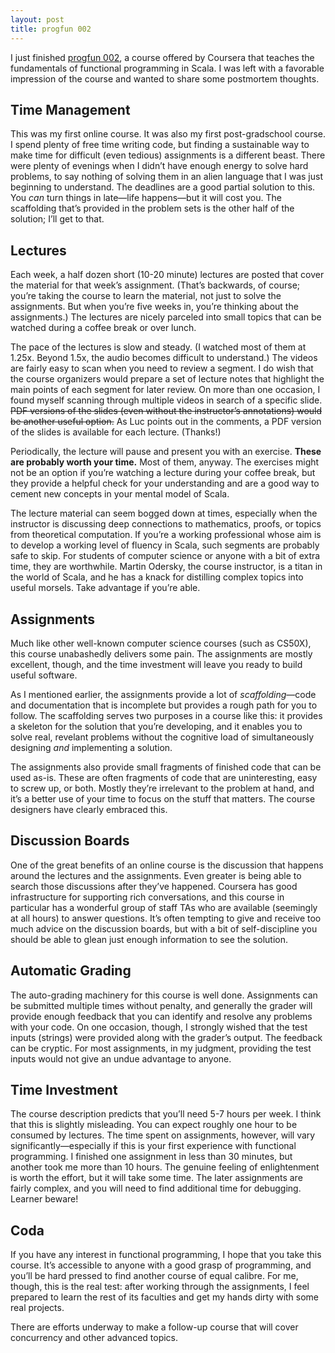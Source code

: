 ```yaml
---
layout: post
title: progfun 002
---
```


I just finished [progfun 002](https://class.coursera.org/progfun-2012-001), a course offered by Coursera that teaches the fundamentals of functional programming in Scala. I was left with a favorable impression of the course and wanted to share some postmortem thoughts.

## Time Management

This was my first online course. It was also my first post-gradschool course. I spend plenty of free time writing code, but finding a sustainable way to make time for difficult (even tedious) assignments is a different beast. There were plenty of evenings when I didn’t have enough energy to solve hard problems, to say nothing of solving them in an alien language that I was just beginning to understand. The deadlines are a good partial solution to this. You *can* turn things in late—life happens—but it will cost you. The scaffolding that’s provided in the problem sets is the other half of the solution; I’ll get to that.

## Lectures

Each week, a half dozen short (10-20 minute) lectures are posted that cover the material for that week’s assignment. (That’s backwards, of course; you’re taking the course to learn the material, not just to solve the assignments. But when you’re five weeks in, you’re thinking about the assignments.) The lectures are nicely parceled into small topics that can be watched during a coffee break or over lunch.

The pace of the lectures is slow and steady. (I watched most of them at 1.25x. Beyond 1.5x, the audio becomes difficult to understand.) The videos are fairly easy to scan when you need to review a segment. I do wish that the course organizers would prepare a set of lecture notes that highlight the main points of each segment for later review. On more than one occasion, I found myself scanning through multiple videos in search of a specific slide. ~~PDF versions of the slides (even without the instructor’s annotations) would be another useful option.~~ As Luc points out in the comments, a PDF version of the slides is available for each lecture. (Thanks!)

Periodically, the lecture will pause and present you with an exercise. **These are probably worth your time.** Most of them, anyway. The exercises might not be an option if you’re watching a lecture during your coffee break, but they provide a helpful check for your understanding and are a good way to cement new concepts in your mental model of Scala.

The lecture material can seem bogged down at times, especially when the instructor is discussing deep connections to mathematics, proofs, or topics from theoretical computation. If you’re a working professional whose aim is to develop a working level of fluency in Scala, such segments are probably safe to skip. For students of computer science or anyone with a bit of extra time, they are worthwhile. Martin Odersky, the course instructor, is a titan in the world of Scala, and he has a knack for distilling complex topics into useful morsels. Take advantage if you’re able.

## Assignments

Much like other well-known computer science courses (such as CS50X), this course unabashedly delivers some pain. The assignments are mostly excellent, though, and the time investment will leave you ready to build useful software.

As I mentioned earlier, the assignments provide a lot of *scaffolding*—code and documentation that is incomplete but provides a rough path for you to follow. The scaffolding serves two purposes in a course like this: it provides a skeleton for the solution that you’re developing, and it enables you to solve real, revelant problems without the cognitive load of simultaneously designing *and* implementing a solution.

The assignments also provide small fragments of finished code that can be used as-is. These are often fragments of code that are uninteresting, easy to screw up, or both. Mostly they’re irrelevant to the problem at hand, and it’s a better use of your time to focus on the stuff that matters. The course designers have clearly embraced this.

## Discussion Boards

One of the great benefits of an online course is the discussion that happens around the lectures and the assignments. Even greater is being able to search those discussions after they’ve happened. Coursera has good infrastructure for supporting rich conversations, and this course in particular has a wonderful group of staff TAs who are available (seemingly at all hours) to answer questions. It’s often tempting to give and receive too much advice on the discussion boards, but with a bit of self-discipline you should be able to glean just enough information to see the solution.

## Automatic Grading

The auto-grading machinery for this course is well done. Assignments can be submitted multiple times without penalty, and generally the grader will provide enough feedback that you can identify and resolve any problems with your code. On one occasion, though, I strongly wished that the test inputs (strings) were provided along with the grader’s output. The feedback can be cryptic. For most assignments, in my judgment, providing the test inputs would not give an undue advantage to anyone.

## Time Investment

The course description predicts that you’ll need 5-7 hours per week. I think that this is slightly misleading. You can expect roughly one hour to be consumed by lectures. The time spent on assignments, however, will vary significantly—especially if this is your first experience with functional programming. I finished one assignment in less than 30 minutes, but another took me more than 10 hours. The genuine feeling of enlightenment is worth the effort, but it will take some time. The later assignments are fairly complex, and you will need to find additional time for debugging. Learner beware!

## Coda

If you have any interest in functional programming, I hope that you take this course. It’s accessible to anyone with a good grasp of programming, and you’ll be hard pressed to find another course of equal calibre. For me, though, this is the real test: after working through the assignments, I feel prepared to learn the rest of its faculties and get my hands dirty with some real projects.

There are efforts underway to make a follow-up course that will cover concurrency and other advanced topics.
